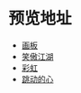# 预览地址
* [画板](https://xna00.github.io/practice/画板/)
* [笑傲江湖](https://xna00.github.io/practice/%E7%AC%91%E5%82%B2%E6%B1%9F%E6%B9%96/)
* [彩虹](https://xna00.github.io/practice/%E5%BD%A9%E8%99%B9/)
* [跳动的心](https://xna00.github.io/practice/跳动的心/)